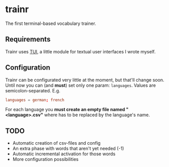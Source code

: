 # trainr
The first terminal-based vocabulary trainer.

## Requirements
Trainr uses [TUI](https://github.com/xieve/tui/), a little module for textual user interfaces I wrote myself.

## Configuration
Trainr can be configurated very little at the moment, but that'll change soon. Until now you can (and **must**) set only one param: `languages`.
Values are semicolon-separated. E.g.
```trainr.conf
languages = german; french
```
For each language you **must create an empty file named "\<language\>.csv"** where <language> has to be replaced by the language's name.

## TODO
- Automatic creation of csv-files and config
- An extra phase with words that aren't yet needed \(\-1)
- Automatic incremental activation for those words
- More configuration possibilities
